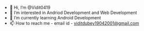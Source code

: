 - 👋 Hi, I’m @Vidit0419
- 👀 I’m interested in Andriod Development and Web Development
- 🌱 I’m currently learning Android Development
- 📫 How to reach me - email id - viditdubey19042001@gmail.com

<!---
Vidit0419/Vidit0419 is a ✨ special ✨ repository because its `README.md` (this file) appears on your GitHub profile.
You can click the Preview link to take a look at your changes.
--->
